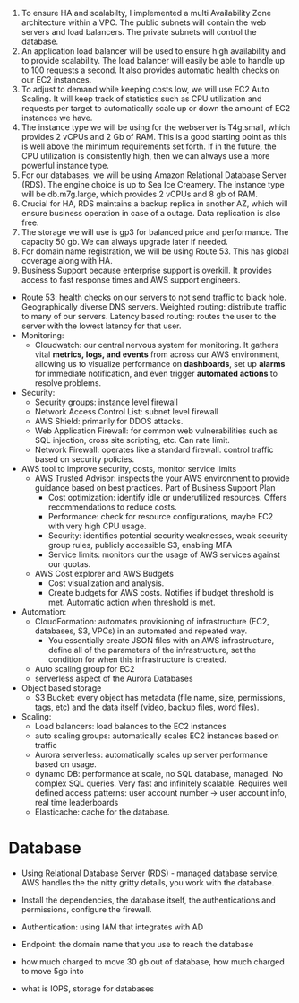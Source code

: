 1. To ensure HA and scalabilty, I implemented a multi Availability Zone architecture within a VPC. The public subnets will contain the web servers and load balancers. The private subnets will control the database.
2. An application load balancer will be used to ensure high availability and to provide scalability. The load balancer will easily be able to handle up to 100 requests a second. It also provides automatic health checks on our EC2 instances.
3. To adjust to demand while keeping costs low, we will use EC2 Auto Scaling. It will keep track of statistics such as CPU utilization and requests per target to automatically scale up or down the amount of EC2 instances we have.
4. The instance type we will be using for the webserver is T4g.small, which provides 2 vCPUs and 2 Gb of RAM. This is a good starting point as this is well above the minimum requirements set forth. If in the future, the CPU utilization is consistently high, then we can always use a more powerful instance type. 
5. For our databases, we will be using Amazon Relational Database Server (RDS). The engine choice is up to Sea Ice Creamery. The instance type will be db.m7g.large, which provides 2 vCPUs and 8 gb of RAM. 
6. Crucial for HA, RDS maintains a backup replica in another AZ, which will ensure business operation in case of a outage. Data replication is also free.
7. The storage we will use is gp3 for balanced price and performance. The capacity 50 gb. We can always upgrade later if needed.
8. For domain name registration, we will be using Route 53. This has global coverage along with HA.
9. Business Support because enterprise support is overkill. It provides access to fast response times and AWS support engineers.

- Route 53: health checks on our servers to not send traffic to black hole. Geographically diverse DNS servers. Weighted routing: distribute traffic to many of our servers. Latency based routing: routes the user to the server with the lowest latency for that user. 
- Monitoring:
	- Cloudwatch: our central nervous system for monitoring. It gathers vital **metrics, logs, and events** from across our AWS environment, allowing us to visualize performance on **dashboards**, set up **alarms** for immediate notification, and even trigger **automated actions** to resolve problems.
- Security:
	- Security groups: instance level firewall
	- Network Access Control List: subnet level firewall
	- AWS Shield: primarily for DDOS attacks. 
	- Web Application Firewall: for common web vulnerabilities such as SQL injection, cross site scripting, etc. Can rate limit.
	- Network Firewall: operates like a standard firewall. control traffic based on security policies.
- AWS tool to improve security, costs, monitor service limits
	- AWS Trusted Advisor: inspects the your AWS environment to provide guidance based on best practices. Part of Business Support Plan
		- Cost optimization: identify idle or underutilized resources. Offers recommendations to reduce costs.
		- Performance: check for resource configurations, maybe EC2 with very high CPU usage.
		- Security: identifies potential security weaknesses, weak security group rules, publicly accessible S3, enabling MFA
		- Service limits: monitors our the usage of AWS services against our quotas.
	- AWS Cost explorer and AWS Budgets
		- Cost visualization and analysis.
		- Create budgets for AWS costs. Notifies if budget threshold is met. Automatic action when threshold is met.
- Automation: 
	- CloudFormation: automates provisioning of infrastructure (EC2, databases, S3, VPCs) in an automated and repeated way. 
		- You essentially create JSON files with an AWS infrastructure, define all of the parameters of the infrastructure, set the condition for when this infrastructure is created.
	- Auto scaling group for EC2
	- serverless aspect of the Aurora Databases
- Object based storage
	- S3 Bucket: every object has metadata (file name, size, permissions, tags, etc) and the data itself (video, backup files, word files).
- Scaling:
	- Load balancers: load balances to the EC2 instances
	- auto scaling groups: automatically scales EC2 instances based on traffic
	- Aurora serverless: automatically scales up server performance based on usage.
	- dynamo DB: performance at scale, no SQL database, managed. No complex SQL queries. Very fast and infinitely scalable. Requires well defined access patterns: user account number -> user account info, real time leaderboards 
	- Elasticache: cache for the database.

# Database
- Using Relational Database Server (RDS) - managed database service, AWS handles the the nitty gritty details, you work with the database.
- Install the dependencies, the database itself, the authentications and permissions, configure the firewall.
- Authentication: using IAM that integrates with AD
- Endpoint: the domain name that you use to reach the database



- how much charged to move 30 gb out of database, how much charged to move 5gb into
- what is IOPS, storage for databases
